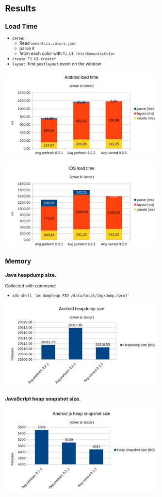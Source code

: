 # Results

## Load Time

* `parse`:
  * Read `semantics.colors.json`
  * parse it
  * fetch each color with `Ti.UI.fetchSemanticColor`
* `create`: `Ti.UI.create*`
* `layout`: first `postlayout` event on the window

![android](results/time/android.png)

![ios](results/time/ios.png)


## Memory

### Java heapdump size.

Collected with command:
* `adb shell 'am dumpheap PID /data/local/tmp/dump.hprof'`

![android](results/memory_java/android.png)

### JavaScript heap snapshot size.

![android](results/memory_js/android.png)
